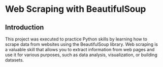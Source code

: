 # Web Scraping with BeautifulSoup

## Introduction

This project was executed to practice Python skills by learning how to scrape data from websites using the BeautifulSoup library. Web scraping is a valuable skill that allows you to extract information from web pages and use it for various purposes, such as data analysis, visualization, or building datasets.
